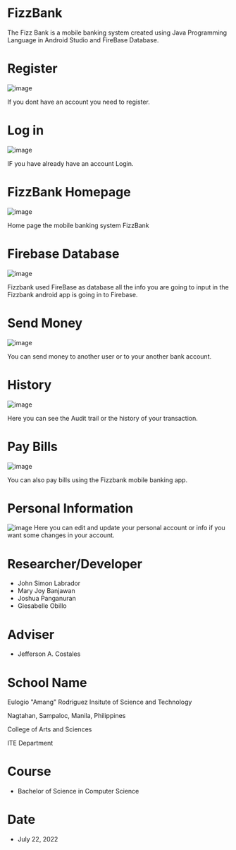 # FizzBank
The Fizz Bank is a mobile banking system created using Java Programming Language in Android Studio and FireBase Database.

# Register
![image](https://user-images.githubusercontent.com/109772780/180355682-dbe9e85d-2abc-4d4d-a639-5fc335fd0394.png)

If you dont have an account you need to register.

# Log in
![image](https://user-images.githubusercontent.com/109772780/180358279-898c304a-1ac1-4dbb-b589-169b6d804f99.png)

IF you have already have an account Login.

# FizzBank Homepage
![image](https://user-images.githubusercontent.com/109772780/180355815-4a85ace2-034b-45db-b63e-868ed7acaabe.png)

Home page the mobile banking system FizzBank

# Firebase Database
![image](https://user-images.githubusercontent.com/109772780/180355876-dd9fc9b5-cd41-4559-9265-fdbf76da081d.png)

Fizzbank used FireBase as database all the info you are going to input in the Fizzbank android app is going in to Firebase.

# Send Money
![image](https://user-images.githubusercontent.com/109772780/180356035-8f15a132-e2f9-4722-8199-bfb852dccbee.png)

You can send money to another user or to your another bank account.

# History
![image](https://user-images.githubusercontent.com/109772780/180356138-921e9606-f5f3-4833-b680-5de9530c9d4f.png)

Here you can see the Audit trail or the history of your transaction.

# Pay Bills
![image](https://user-images.githubusercontent.com/109772780/180356226-40a921a4-52d1-464e-87a0-ab8ab2f9206c.png)

You can also pay bills using the Fizzbank mobile banking app.

# Personal Information
![image](https://user-images.githubusercontent.com/109772780/180356309-2ff77f9b-6ee0-47fa-8b2a-717a47281a71.png)
Here you can edit and update your personal account or info if you want some changes in your account.

# Researcher/Developer
- John Simon Labrador
- Mary Joy Banjawan
- Joshua Panganuran
- Giesabelle Obillo

# Adviser
- Jefferson A. Costales

# School Name
Eulogio "Amang" Rodriguez Insitute of Science and Technology

Nagtahan, Sampaloc, Manila, Philippines

College of Arts and Sciences

ITE Department

# Course
- Bachelor of Science in Computer Science

# Date
- July 22, 2022





